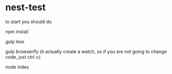 # nest-test

to start you should do 

npm install

gulp less

gulp browserify (it actually create a watch, so if you are not going to change code, just ctrl-c)

node index 
